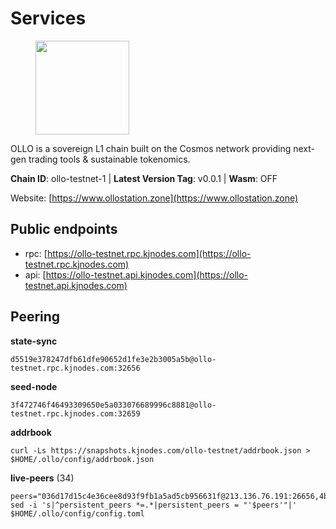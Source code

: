 # Services

<figure><img src="https://raw.githubusercontent.com/kj89/testnet_manuals/main/pingpub/logos/ollo.png" width="150" alt=""><figcaption></figcaption></figure>

OLLO is a sovereign L1 chain built on the Cosmos network providing  next-gen trading tools & sustainable tokenomics.

**Chain ID**: ollo-testnet-1 | **Latest Version Tag**: v0.0.1 | **Wasm**: OFF

Website: [https://www.ollostation.zone](https://www.ollostation.zone)


## Public endpoints

* rpc: [https://ollo-testnet.rpc.kjnodes.com](https://ollo-testnet.rpc.kjnodes.com)
* api: [https://ollo-testnet.api.kjnodes.com](https://ollo-testnet.api.kjnodes.com)

## Peering

**state-sync**

```
d5519e378247dfb61dfe90652d1fe3e2b3005a5b@ollo-testnet.rpc.kjnodes.com:32656
```

**seed-node**

```
3f472746f46493309650e5a033076689996c8881@ollo-testnet.rpc.kjnodes.com:32659
```

**addrbook**
```
curl -Ls https://snapshots.kjnodes.com/ollo-testnet/addrbook.json > $HOME/.ollo/config/addrbook.json
```

**live-peers** (34)
```
peers="036d17d15c4e36cee8d93f9fb1a5ad5cb956631f@213.136.76.191:26656,4b73754c2c10d523ffd43ca95d9cb6e0ad8204a4@5.189.148.147:26656,95ca646da3736cef5d6c6704f736bc49ff87ef6c@109.123.249.213:26656,412da32e046360f7e5168a89f80172ad093b17d9@65.109.37.58:17656,da8d3ca8e1c147f0037b1c43ad3de7174f5ec1b7@209.145.59.224:26656,d5519e378247dfb61dfe90652d1fe3e2b3005a5b@65.109.68.190:32656,2a8f0fada8b8b71b8154cf30ce44aebea1b5fe3d@146.59.116.136:26656,7db2f25b3bceeb32769d20316d5f1567f0a4bb54@167.86.99.7:16656,d4696aba0fbb58a31b2736819ddecf699d787edb@38.242.159.61:26656,4a1dce5e59374f85d45fdb49478658b03e3d2ef3@65.21.134.202:26626,62ea32840aee3f7450089747d9b5c4a5b2110bb0@75.119.154.22:26656,bc73e1f3bde267171309e723416690c9c7404881@142.132.199.236:27656,74e60a35557efc793edb10667c3fff979ccbf49f@141.95.204.81:26656,a553ae4af55d127300dd707a46e715b47a82610a@65.21.131.215:26626,b1c40c092d4c889d14ac8db36621c114f811d797@65.109.92.241:22046,46d6f338d845f2eabf046d8bbabdab70a7d94b18@89.179.33.100:26656,958c8c3198edc57b70dd3206eb15d20e1da92bb8@185.197.195.242:36656,5f2e17783db19bcf868b03a1ee0a6e2cc47df6d3@185.16.39.3:26656,ad2b0a3dfdd52bb4de8624b6b378638815f8e64b@65.109.90.178:18156,ed38d885d068a963b0bc3986bb69680c34757a40@135.181.83.157:26656,4df1895f1e1d76bc317ca2698a3fea6354eadd77@65.108.15.48:26656,69d2c02f413bea1376f5398646f0c2ce0f82d62e@141.94.73.93:26656,ad204b3422acb2e9a364941e540c99203ec22c5c@212.23.222.93:26656,3baa3ab28418101d74a75e859b7ac0777f671c1c@65.108.204.119:26116,43da48176665407ebbe40f809a0ec2c84ab0579e@65.109.24.121:26656,8c4a28db4a9f4a37725d504d6f87fb5e1aee0266@49.12.216.13:46656,4da239f27366a2f0076163fc577afdc67d470a82@65.109.90.33:18156,cadc2b601a188aedbe4156a6eb5a81e00770bcfc@65.108.219.110:26656,67d27bdbc3c444c557d555164518d8f551a922c5@136.243.103.32:46656,d14b740968d24aa5c31ade7dbda2b1204c40f24c@65.109.52.156:46656,941f978c8e2830e3633c27489f832bb599db9075@167.172.59.10:26656,42beefd08b5f8580177d1506220db3a548090262@65.108.195.29:26116,c61a1234089b1e36fdd114b5f684157379000f2c@38.242.214.172:26656,7dc63d58dccf6777206d5cdbc1ec1b9ba5221bd5@65.108.97.58:15656"
sed -i 's|^persistent_peers *=.*|persistent_peers = "'$peers'"|' $HOME/.ollo/config/config.toml
```
